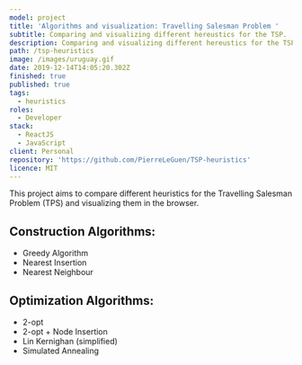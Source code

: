 ```yaml
---
model: project
title: 'Algorithms and visualization: Travelling Salesman Problem '
subtitle: Comparing and visualizing different hereustics for the TSP.
description: Comparing and visualizing different hereustics for the TSP.
path: /tsp-heuristics
image: /images/uruguay.gif
date: 2019-12-14T14:05:20.302Z
finished: true
published: true
tags:
  - heuristics
roles:
  - Developer
stack:
  - ReactJS
  - JavaScript
client: Personal
repository: 'https://github.com/PierreLeGuen/TSP-heuristics'
licence: MIT
---
```

This project aims to compare different heuristics for the Travelling Salesman Problem (TPS) and visualizing them in the browser. 

## Construction Algorithms:

* Greedy Algorithm
* Nearest Insertion
* Nearest Neighbour

## Optimization Algorithms:

* 2-opt
* 2-opt + Node Insertion
* Lin Kernighan (simplified)
* Simulated Annealing
